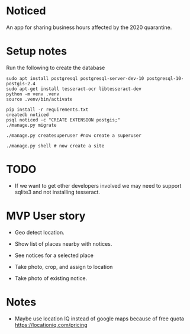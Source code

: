 # Noticed

An app for sharing business hours affected by the 2020 quarantine.

# Setup notes

Run the following to create the database

```
sudo apt install postgresql postgresql-server-dev-10 postgresql-10-postgis-2.4
sudo apt-get install tesseract-ocr libtesseract-dev
python -m venv .venv
source .venv/bin/activate

pip install -r requirements.txt
createdb noticed
psql noticed -c "CREATE EXTENSION postgis;"
./manage.py migrate
```

```
./manage.py createsuperuser #now create a superuser
```

```
./manage.py shell # now create a site
```

# TODO

* If we want to get other developers involved we may need to support sqlite3 and not installing tesseract.

# MVP User story

* Geo detect location.

* Show list of places nearby with notices.

* See notices for a selected place

* Take photo, crop, and assign to location

* Take photo of existing notice.

# Notes

* Maybe use location IQ instead of google maps because of free quota https://locationiq.com/pricing